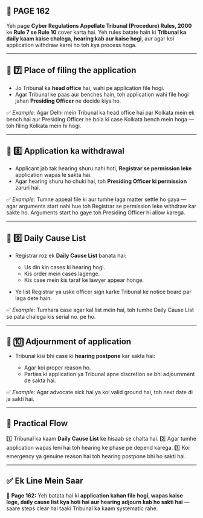 ## 📄 **PAGE 162**

Yeh page **Cyber Regulations Appellate Tribunal (Procedure) Rules, 2000** ke **Rule 7 se Rule 10** cover karta hai. Yeh rules batate hain ki **Tribunal ka daily kaam kaise chalega**, **hearing kab aur kaise hogi**, aur agar koi application withdraw karni ho toh kya process hoga.

---

## 🔹 **7️⃣ Place of filing the application**

* Jo Tribunal ka **head office** hai, wahi pe application file hogi.
* Agar Tribunal ke paas aur benches hain, toh application wahi file hogi jahan **Presiding Officer** ne decide kiya ho.

✅ *Example:* Agar Delhi mein Tribunal ka head office hai par Kolkata mein ek bench hai aur Presiding Officer ne bola ki case Kolkata bench mein hoga — toh filing Kolkata mein hi hogi.

---

## 🔹 **8️⃣ Application ka withdrawal**

* Applicant jab tak hearing shuru nahi hoti, **Registrar se permission leke** application wapas le sakta hai.
* Agar hearing shuru ho chuki hai, toh **Presiding Officer ki permission** zaruri hai.

✅ *Example:* Tumne appeal file ki aur tumhe laga matter settle ho gaya — agar arguments start nahi hue toh Registrar se permission leke withdraw kar sakte ho. Arguments start ho gaye toh Presiding Officer hi allow karega.

---

## 🔹 **9️⃣ Daily Cause List**

* Registrar roz ek **Daily Cause List** banata hai:

  * Us din kin cases ki hearing hogi.
  * Kis order mein cases lagenge.
  * Kis case mein kis taraf ke lawyer appear honge.
* Ye list Registrar ya uske officer sign karke Tribunal ke notice board par laga dete hain.

✅ *Example:* Tumhara case agar kal list mein hai, toh tumhe Daily Cause List se pata chalega kis serial no. pe ho.

---

## 🔹 **🔟 Adjournment of application**

* Tribunal kisi bhi case ki **hearing postpone** kar sakta hai:

  * Agar koi proper reason ho.
  * Parties ki application ya Tribunal apne discretion se bhi adjournment de sakta hai.

✅ *Example:* Agar advocate sick hai ya koi valid ground hai, toh next date di ja sakti hai.

---

## 🧩 **Practical Flow**

1️⃣ Tribunal ka kaam **Daily Cause List** ke hisaab se chalta hai.
2️⃣ Agar tumhe application wapas leni hai toh hearing ke phase pe depend karega.
3️⃣ Koi emergency ya genuine reason hai toh hearing postpone bhi ho sakti hai.

---

## ✅ **Ek Line Mein Saar**

📌 **Page 162:** Yeh batata hai ki **application kahan file hogi, wapas kaise loge, daily cause list kya hoti hai aur hearing adjourn kab ho sakti hai** — saare steps clear hai taaki Tribunal ka kaam systematic rahe.
